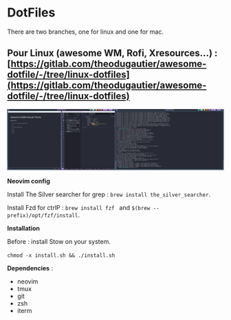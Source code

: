 # DotFiles

There are two branches, one for linux and one for mac. 

## Pour Linux (awesome WM, Rofi, Xresources...) : [https://gitlab.com/theodugautier/awesome-dotfile/-/tree/linux-dotfiles](https://gitlab.com/theodugautier/awesome-dotfile/-/tree/linux-dotfiles)

![Screenshot](./screenshot.png)

**Neovim config**

Install The Silver searcher for grep : `brew install the_silver_searcher`.

Install Fzd for ctrlP : `brew install fzf ` and `$(brew --prefix)/opt/fzf/install`.

**Installation**

Before : install Stow on your system.

`chmod -x install.sh && ./install.sh`

**Dependencies** :

- neovim
- tmux
- git
- zsh
- iterm
